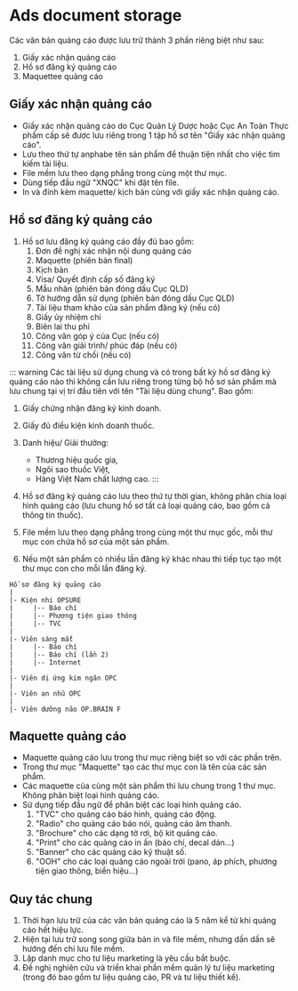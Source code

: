 # Ads document storage
Các văn bản quảng cáo được lưu trữ thành 3 phần riêng biệt như sau:
1. Giấy xác nhận quảng cáo
2. Hồ sơ đăng ký quảng cáo
3. Maquettee quảng cáo

## Giấy xác nhận quảng cáo
- Giấy xác nhận quảng cáo do Cục Quản Lý Dược hoặc Cục An Toàn Thực phẩm cấp sẽ được lưu riêng trong 1 tập hồ sơ tên "Giấy xác nhận quảng cáo".
- Lưu theo thứ tự anphabe tên sản phẩm để thuận tiện nhất cho việc tìm kiếm tài liệu.
- File mềm lưu theo dạng phẳng trong cùng một thư mục.
- Dùng tiếp đầu ngữ "XNQC" khi đặt tên file.
- In và đính kèm maquette/ kịch bản cùng với giấy xác nhận quảng cáo.

## Hồ sơ đăng ký quảng cáo
1. Hồ sơ lưu đăng ký quảng cáo đầy đủ bao gồm:
	1. Đơn đề nghị xác nhận nội dung quảng cáo
	2. Maquette (phiên bản final)
	3. Kịch bản
	4. Visa/ Quyết định cấp số đăng ký
	5. Mẫu nhãn (phiên bản đóng dấu Cục QLD)
	6. Tờ hướng dẫn sử dụng (phiên bản đóng dấu Cục QLD)
	7. Tài liệu tham khảo của sản phẩm đăng ký (nếu có)
	8. Giấy ủy nhiệm chi
	9. Biên lai thu phí
	10. Công văn góp ý của Cục (nếu có)
	11. Công văn giải trình/ phúc đáp (nếu có)
	12. Công văn từ chối (nếu có)

::: warning
Các tài liệu sử dụng chung và có trong bất kỳ hồ sơ đăng ký quảng cáo nào thì không cần lưu riêng trong từng bộ hồ sơ sản phẩm mà lưu chung tại vị trí đầu tiên với tên "Tài liệu dùng chung". Bao gồm:
1. Giấy chứng nhận đăng ký kinh doanh.
2. Giấy đủ điều kiện kinh doanh thuốc.
3. Danh hiệu/ Giải thưởng:
	- Thương hiệu quốc gia,
	- Ngôi sao thuốc Việt,
	- Hàng Việt Nam chất lượng cao.
:::

2. Hồ sơ đăng ký quảng cáo lưu theo thứ tự thời gian, không phân chia loại hình quảng cáo (lưu chung hồ sơ tất cả loại quảng cáo, bao gồm cả thông tin thuốc).
3. File mềm lưu theo dạng phẳng trong cùng một thư mục gốc, mỗi thư mục con chứa hồ sơ của một sản phẩm.
4. Nếu một sản phẩm có nhiều lần đăng ký khác nhau thì tiếp tục tạo một thư mục con cho mỗi lần đăng ký.

```
Hồ sơ đăng ký quảng cáo  
|  
|- Kiện nhi OPSURE  
|     |-- Báo chí  
|     |-- Phương tiện giao thông  
|     |-- TVC  
|  
|- Viên sáng mắt  
|     |-- Báo chí  
|     |-- Báo chí (lần 2)  
|     |-- Internet  
|  
|- Viên dị ứng kim ngân OPC  
|  
|- Viên an nhũ OPC  
|  
|- Viên dưỡng não OP.BRAIN F  
```

## Maquette quảng cáo
* Maquette quảng cáo lưu trong thư mục riêng biệt so với các phần trên.
* Trong thư mục "Maquette" tạo các thư mục con là tên của các sản phẩm.
* Các maquette của cùng một sản phẩm thì lưu chung trong 1 thư mục. Không phân biệt loại hình quảng cáo.
* Sử dụng tiếp đầu ngữ để phân biệt các loại hình quảng cáo.
	1. "TVC" cho quảng cáo báo hình, quảng cáo động.
	2. "Radio" cho quảng cáo báo nói, quảng cáo âm thanh.
	3. "Brochure" cho các dạng tờ rơi, bộ kit quảng cáo.
	4. "Print" cho các quảng cáo in ấn (báo chí, decal dán...)
	5. "Banner" cho các quảng cáo kỹ thuật số.
	6. "OOH" cho các loại quảng cáo ngoài trời (pano, áp phích, phương tiện giao thông, biển hiệu...)
	
## Quy tác chung
1. Thời hạn lưu trữ của các văn bản quảng cáo là 5 năm kể từ khi quảng cáo hết hiệu lực.
2. Hiện tại lưu trữ song song giữa bản in và file mềm, nhưng dần dần sẽ hướng đến chỉ lưu file mềm.
3. Lập danh mục cho tư liệu marketing là yêu cầu bắt buộc.
4. Đề nghị nghiên cứu và triển khai phần mềm quản lý tư liệu marketing (trong đó bao gồm tư liệu quảng cáo, PR và tư liệu thiết kế).